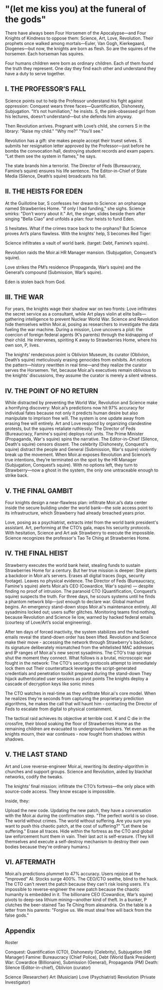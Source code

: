 # "(let me kiss you) at the funeral of the gods"

There have always been Four Horsemen of the Apocalypse—and Four Knights of Kindness to oppose them: Science, Art, Love, Revolution. Their prophets once walked among mortals—Euler, Van Gogh, Kierkegaard, Diogenes—but now, the knights are born as flesh. So are the squires of the horsemen. Each horseman has squires.

Four humans children were born as ordinary children. Each of them found the truth they represent. One day they find each other and understand they have a duty to serve together.

## I. THE PROFESSOR’S FALL

Science points out to help the Professor understand his fight against oppression: Conquest wears three faces—Quantification, Dishonesty, Subjugation. "It’s not humiliation," he insists. S, the pink-obsessed girl from his lectures, doesn’t understand—but she defends him anyway.

Then Revolution arrives. Pregnant with Love’s child, she corners S in the library:
"Raise my child."
"Why me?"
"You’ll see."

Revolution has a gift: she makes people accept their truest selves. S submits her resignation letter approved by the Professor—just before he bombs the convocation hall, destroying student records and exam papers. "Let them see the system in flames," he says.

The state brands him a terrorist. The Director of Feds (Bureaucracy, Famine’s squire) ensures his life sentence. The Editor-in-Chief of State Media (Silence, Death’s squire) broadcasts his fall.

## II. THE HEISTS FOR EDEN

At the Guillotine bar, S confesses her dream to Science: an orphanage named Strawberries Home. "If only I had funding," she sighs.
Science smirks: "Don’t worry about it." Art, the singer, slides beside them after singing "Bella Ciao" and unfolds a plan: four heists to fund Eden.

S hesitates. What if the crimes trace back to the orphans? But Science proves Art’s plans flawless. With the knights’ help, S becomes Red Tiger:

Science infiltrates a vault of world bank. (target: Debt, Famine’s squire).

Revolution raids the Moir.ai HR Manager mansion. (Subjugation, Conquest’s squire).

Love strikes the PM’s residence (Propaganda, War’s squire) and the General’s compound (Submission, War’s squire).

Eden is stolen back from God.

## III. THE WAR

For years, the knights wage their shadow war on two fronts:
Love infiltrates the secret service as a consultant, while Art plays violin at elite balls—gathering intelligence to prevent Nuclear World War.
Science and Revolution hide themselves within Moir.ai, posing as researchers to investigate the data fueling the war machine.
During a mission, Love uncovers a plot: the coercion of foreign federal agents (K’s parents) through the kidnapping of their child. He intervenes, spiriting K away to Strawberries Home, where his own son, P, lives.

The knights’ rendezvous point is Oblivion Museum, its curator (Oblivion, Death’s squire) meticulously erasing genocides from exhibits. Art notices the pattern—history rewritten in real time—and they realize the curator serves the Horsemen. Yet, because Moir.ai’s executives remain oblivious to the knights’ discussions, they assume the curator is merely a silent witness.

## IV. THE POINT OF NO RETURN

While distracted by preventing the World War, Revolution and Science make a horrifying discovery:
Moir.ai’s predictions now hit 97% accuracy for individual fates because not only it predicts human desire but also manipulate to imprison free will.
The system is one update away from erasing free will entirely.
Art and Love respond by organizing clandestine protests, but the squires retaliate ruthlessly:
The Director of Feds (Bureaucracy, Famine's squire) deploys riot units.
The Prime Minister (Propaganda, War's squire) spins the narrative.
The Editor-in-Chief (Silence, Death's squire) censors dissent.
The celebrity (Dishonesty, Conquest's squire) distract the people and General (Submission, War's squire) violently break up the movement.
When Moir.ai exposes Revolution and Science’s true intentions, they’re terminated on the spot by the HR Manager (Subjugation, Conquest’s squire). With no options left, they turn to Strawberry—now a ghost in the system, the only one untraceable enough to strike back.

## V. THE FINAL GAMBIT

Four knights design a near-flawless plan: infiltrate Moir.ai’s data center inside the secure building under the world bank—the sole access point to its infrastructure, which Strawberry had already breached years prior.

Love, posing as a psychiatrist, extracts intel from the world bank president's assistant.
Art, performing at the CTO’s gala, maps his security protocols.
With hesitation, Science and Art ask Strawberry to execute the impossible.
Science recognizes the professor's Tao Te Ching at Strawberries Home.

## IV. THE FINAL HEIST

Strawberry executes the world bank heist, stealing funds to sustain Strawberries Home for a century. But her true mission is deeper:
She plants a backdoor in Moir.ai’s servers.
Erases all digital traces (logs, security footage).
Leaves no physical evidence.
The Director of Feds (Bureaucracy, Famine's squire) alerts Moir.ai’s CEO (Cowardice, War's squire) — despite finding no proof of intrusion. The paranoid CTO (Quantification, Conquest’s squire) suspects the truth. For three days, he scours systems until he finds a phantom network blip—just enough to declare war.
Global manhunt begins.
An emergency stand-down stops Moir.ai's maintenance entirely.
All sysadmins locked out; users suffer glitches.
Monitoring teams find nothing, because Revolution and Science lie low, warned by hacked federal emails (courtesy of Love/Art’s social engineering).

After ten days of forced inactivity, the system stabilizes and the hacked emails reveal the stand-down order has been lifted. Revolution and Science make their move - accessing the network through Strawberry's backdoor, its signature deliberately mismatched from the whitelisted MAC addresses and IP ranges of Moir.ai's new secret sysadmins.
The CTO's trap springs shut the moment they connect.
What follows is a brutal, microscopic war fought in the network:
The CTO's security protocols attempt to immediately lock them out
Their counterattack leverages the script-generated credentials and penetration toolkit prepared during the stand-down
They hijack authenticated user sessions as pivot points
The knights deploy a cascade of decryption keys like sonic mines

The CTO watches in real-time as they exfiltrate Moir.ai's core model. When he realizes they're seconds from capturing the proprietary prediction algorithms, he makes the call that will haunt him - contacting the Director of Feds to escalate from digital to physical containment.

The tactical raid achieves its objective at terrible cost. K and C die in the crossfire, their blood soaking the floor of Strawberries Home as the remaining children are evacuated to underground bunkers. Yet even as the knights mourn, their war continues - now fought from shadows within shadows.

## V. THE LAST STAND

Art and Love reverse-engineer Moir.ai, rewriting its destiny-algorithm in churches and support groups. Science and Revolution, aided by blackhat networks, codify the tweaks.

The knights’ final mission: infiltrate the CTO’s fortress—the only place with source-code access. They know escape is impossible.

Inside, they:

Upload the new code.
Updating the new patch, they have a conversation with the Moir.ai during the confirmation step.
"The perfect world is so close. The world without crimes. The world without suffering. Are you sure you want to push this chaotic patch, at the cost of suffering?"
"Let there be suffering."
Erase all traces.
Hide within the fortress as the CTO and global law enforcement hunt them in vain.
Their last act is self-erasure. (They kill themselves and execute a self-destroy mechanism to destroy their own bodies because they're ordinary humans.)

## VI. AFTERMATH

Moir.ai’s predictions plummet to 47% accuracy.
Users rejoice at the "improved" AI.
Stocks surge 400%.
The CEO/CTO seethe, blind to the hack. The CTO can't revert the patch because they can't risk losing users. It's impossible to reverse-engineer the new patch because the chaotic humanity is embedded in it.
The billionaire CEO (Cowardice, War’s squire) pivots to deep-sea lithium mining—another kind of theft.
In a bunker, P clutches the beer-stained Tao Te Ching from alexandria.
On the table is a letter from his parents:
"Forgive us. We must steal free will back from the false gods."

## Appendix

Roster

Conquest: Quantification (CTO), Dishonesty (Celebrity), Subjugation (HR Manager)
Famine: Bureaucracy (Chief Police), Debt (World Bank President)
War: Cowardice (Billionaire), Submission (General), Propaganda (PM)
Death: Silence (Editor-in-chief), Oblivion (curator)

Science (Researcher)
Art (Musician)
Love (Psychiatrist)
Revolution (Private Investigator)